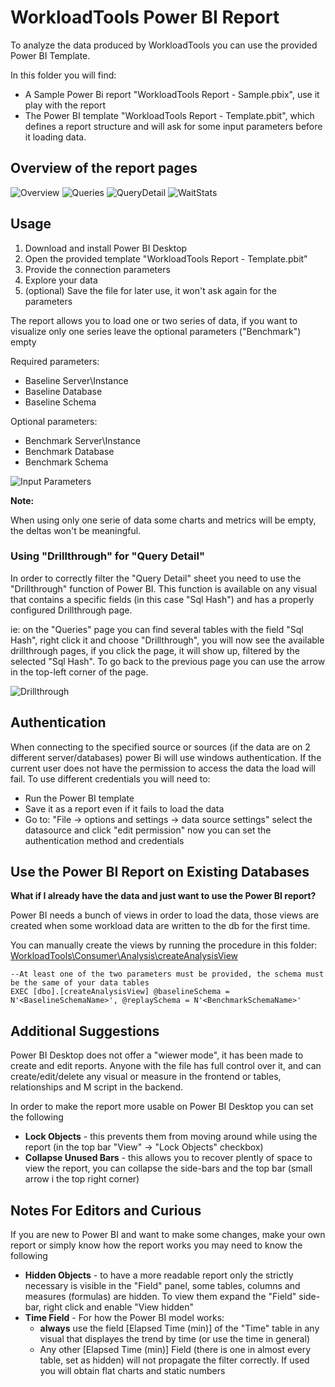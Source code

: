 # WorkloadTools Power BI Report

To analyze the data produced by WorkloadTools you can use the provided Power BI Template.

In this folder you will find:
* A Sample Power Bi report "WorkloadTools Report - Sample.pbix", use it play with the report
* The Power BI template "WorkloadTools Report - Template.pbit", which defines a report structure and will ask for some input parameters before it loading data.

## Overview of the report pages
![Overview](/Images/PowerBI_Overview.png)
![Queries](/Images/PowerBI_Queries.png)
![QueryDetail](/Images/PowerBI_QueryDetail.png)
![WaitStats](/Images/PowerBI_WaitStats.png)


## Usage
1. Download and install Power BI Desktop
2. Open the provided template "WorkloadTools Report - Template.pbit" 
3. Provide the connection parameters
4. Explore your data
5. (optional) Save the file for later use, it won't ask again for the parameters

The report allows you to load one or two series of data, if you want to visualize only one series leave the optional parameters ("Benchmark") empty

Required parameters:
* Baseline Server\Instance
* Baseline Database
* Baseline Schema

Optional parameters:
* Benchmark Server\Instance
* Benchmark Database
* Benchmark Schema

![Input Parameters](/Images/PowerBI_InputParams.png)

**Note:**

When using only one serie of data some charts and metrics will be empty, the deltas won't be meaningful.


### Using "Drillthrough" for "Query Detail"

In order to correctly filter the "Query Detail" sheet you need to use the "Drillthrough" function of Power BI.
This function is available on any visual that contains a specific fields (in this case "Sql Hash") and has a properly configured Drillthrough page.

ie: on the "Queries" page you can find several tables with the field "Sql Hash", right click it and choose "Drillthrough", you will now see the available drillthrough pages, if you click the page, it will show up, filtered by the selected "Sql Hash".
To go back to the previous page you can use the arrow in the top-left corner of the page.

![Drillthrough](/Images/PowerBI_DrillThrough.png)

## Authentication

When connecting to the specified source or sources (if the data are on 2 different server/databases) power Bi will use windows authentication.
If the current user does not have the permission to access the data the load will fail.
To use different credentials you will need to:
* Run the Power BI template
* Save it as a report even if it fails to load the data
* Go to: "File -> options and settings -> data source settings" select the datasource and click "edit permission" now you can set the authentication method and credentials

## Use the Power BI Report on Existing Databases

**What if I already have the data and just want to use the Power BI report?**

Power BI needs a bunch of views in order to load the data, those views are created when some workload data are written to the db for the first time.

You can manually create the views by running the procedure in this folder:
[WorkloadTools\Consumer\Analysis\createAnalysisView](WorkloadTools/Consumer/Analysis/createAnalysisView.sql)

```
--At least one of the two parameters must be provided, the schema must be the same of your data tables
EXEC [dbo].[createAnalysisView]	@baselineSchema = N'<BaselineSchemaName>', @replaySchema = N'<BenchmarkSchemaName>'
```

## Additional Suggestions

Power BI Desktop does not offer a "wiewer mode", it has been made to create and edit reports. Anyone with the file has full control over it, and can create/edit/delete any visual or measure in the frontend or tables, relationships and M script in the backend.

In order to make the report more usable on Power BI Desktop you can set the following
* **Lock Objects** - this prevents them from moving around while using the report (in the top bar "View" → "Lock Objects" checkbox)
* **Collapse Unused Bars** - this allows you to recover plently of space to view the report, you can collapse the side-bars and the top bar (small arrow i the top right corner)

## Notes For Editors and Curious

If you are new to Power BI and want to make some changes, make your own report or simply know how the report works you may need to know the following

* **Hidden Objects** - to have a more readable report only the strictly necessary is visible in the "Field" panel, some tables, columns and measures (formulas) are hidden. To view them expand the "Field" side-bar, right click and enable "View hidden"
* **Time Field** - For how the Power BI model works:
    * **always** use the field [Elapsed Time (min)] of the "Time" table in any visual that displayes the trend by time (or use the time in general)
    * Any other [Elapsed Time (min)] Field (there is one in almost every table, set as hidden) will not propagate the filter correctly. If used you will obtain flat charts and static numbers

